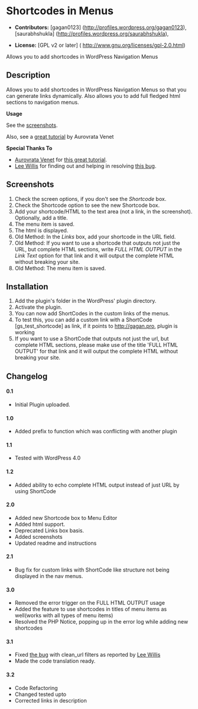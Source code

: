 # Shortcodes in Menus #

* **Contributors:** [gagan0123] (http://profiles.wordpress.org/gagan0123), [saurabhshukla] (http://profiles.wordpress.org/saurabhshukla),

* **License:** [GPL v2 or later] ( http://www.gnu.org/licenses/gpl-2.0.html)

Allows you to add shortcodes in WordPress Navigation Menus

## Description ##

Allows you to add shortcodes in WordPress Navigation Menus so that you can generate links dynamically. Also allows you to add full fledged html sections to navigation menus.


**Usage**

See the [screenshots](https://wordpress.org/plugins/shortcode-in-menus/#screenshots).

Also, see a [great tutorial](https://wordpress.org/support/topic/how-does-it-work-24/page/2/#post-4987738) by Aurovrata Venet

**Special Thanks To**

* [Aurovrata Venet](https://wordpress.org/support/profile/aurovrata) for [this great tutorial](https://wordpress.org/support/topic/how-does-it-work-24/page/2/#post-4987738).
* [Lee Willis](https://wordpress.org/support/profile/leewillis77) for finding out and helping in resolving [this bug](https://wordpress.org/support/topic/causes-urls-to-be-amended-in-undesired-ways).

## Screenshots ##

1. Check the screen options, if you don't see the *Shortcode* box.
1. Check the Shortcode option to see the new Shortcode box.
1. Add your shortcode/HTML to the text area (not a link, in the screenshot). Optionally, add a title.
1. The menu item is saved.
1. The html is displayed.
1. Old Method: In the *Links* box, add your shortcode in the URL field.
1. Old Method: If you want to use a shortcode that outputs not just the URL, but complete HTML sections, write *FULL HTML OUTPUT* in the *Link Text* option for that link and it will output the complete HTML without breaking your site.
1. Old Method: The menu item is saved.

## Installation ##

1. Add the plugin's folder in the WordPress' plugin directory.
1. Activate the plugin.
1. You can now add ShortCodes in the custom links of the menus.
1. To test this, you can add a custom link with a ShortCode [gs_test_shortcode] as link, if it points to http://gagan.pro, plugin is working
1. If you want to use a ShortCode that outputs not just the url, but complete HTML sections, please make use of the title 'FULL HTML OUTPUT' for that link and it will output the complete HTML without breaking your site.

## Changelog ##

#### 0.1 ####
* Initial Plugin uploaded.

#### 1.0 ####
* Added prefix to function which was conflicting with another plugin

#### 1.1 ####
* Tested with WordPress 4.0

#### 1.2 ####
* Added ability to echo complete HTML output instead of just URL by using ShortCode

#### 2.0 ####
* Added new Shortcode box to Menu Editor
* Added html support.
* Deprecated Links box basis.
* Added screenshots
* Updated readme and instructions

#### 2.1 ####
* Bug fix for custom links with ShortCode like structure not being displayed in the nav menus.

#### 3.0 ####
* Removed the error trigger on the FULL HTML OUTPUT usage
* Added the feature to use shortcodes in titles of menu items as well(works with all types of menu items)
* Resolved the PHP Notice, popping up in the error log while adding new shortcodes

#### 3.1 ####
* Fixed [the bug](https://wordpress.org/support/topic/causes-urls-to-be-amended-in-undesired-ways) with clean_url filters as reported by [Lee Willis](https://wordpress.org/support/profile/leewillis77)
* Made the code translation ready.

#### 3.2 ####
* Code Refactoring
* Changed tested upto
* Corrected links in description

